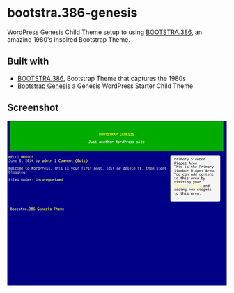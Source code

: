 bootstra.386-genesis
====================
WordPress Genesis Child Theme setup to using [BOOTSTRA.386](https://github.com/kristopolous/BOOTSTRA.386),
an amazing 1980's inspired Bootstrap Theme.

Built with
----------
- [BOOTSTRA.386](https://github.com/kristopolous/BOOTSTRA.386), Bootstrap Theme that captures the 1980s
- [Bootstrap Genesis](https://github.com/salcode/bootstrap-genesis) a Genesis WordPress Starter Child Theme

Screenshot
----------
![Screenshot of Bootstra.386 Genesis Child Theme](/screenshot.png?raw=true)
